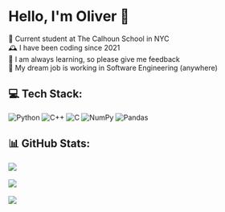 # Hello, I'm Oliver 👋

🏫 Current student at The Calhoun School in NYC<br/>
🕰️ I have been coding since 2021<br/>
🧠 I am always learning, so please give me feedback<br/>
💭 My dream job is working in Software Engineering (anywhere)<br/>

## 💻 Tech Stack:
![Python](https://img.shields.io/badge/python-3670A0?style=for-the-badge&logo=python&logoColor=ffdd54) ![C++](https://img.shields.io/badge/c++-%2300599C.svg?style=for-the-badge&logo=c%2B%2B&logoColor=white) ![C](https://img.shields.io/badge/c-%2300599C.svg?style=for-the-badge&logo=c&logoColor=white) ![NumPy](https://img.shields.io/badge/numpy-%23013243.svg?style=for-the-badge&logo=numpy&logoColor=white) ![Pandas](https://img.shields.io/badge/pandas-%23150458.svg?style=for-the-badge&logo=pandas&logoColor=white)
## 📊 GitHub Stats:
![](https://github-readme-stats.vercel.app/api?username=oliverpoole09&theme=dark&hide_border=false&include_all_commits=false&count_private=false)<br/><br/>
![](https://nirzak-streak-stats.vercel.app/?user=oliverpoole09&theme=dark&hide_border=false)<br/><br/>
![](https://github-readme-stats.vercel.app/api/top-langs/?username=oliverpoole09&theme=dark&hide_border=false&include_all_commits=false&count_private=false&layout=compact)
